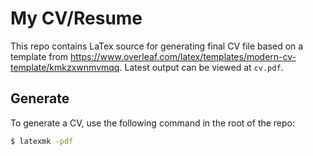 # My CV/Resume

This repo contains LaTex source for generating final CV file based on a template from <https://www.overleaf.com/latex/templates/modern-cv-template/kmkzxwnmvmqq>.
Latest output can be viewed at `cv.pdf`.

## Generate

To generate a CV, use the following command in the root of the repo:
```bash
$ latexmk -pdf
```
